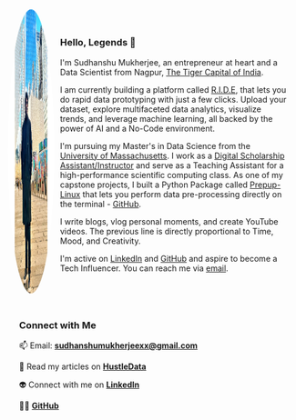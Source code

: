 <div style="display: flex; align-items: center; justify-content: center; gap:10px;">
    <div>
        <img src="./images/Image_Editor.png" alt="Sudhanshu Mukherjee" width="500" height="500" style="border-radius: 60%;">
    </div>
    <div>
        <p>

### Hello, Legends 🚀

I'm Sudhanshu Mukherjee, an entrepreneur at heart and a Data Scientist from Nagpur, [The Tiger Capital of India](https://www.pridehotel.com/blog/nagpur---tiger-capital-of-india.html). 

I am currently building a platform called [R.I.D.E](https://neokai.streamlit.app/), that lets you do rapid data prototyping with just a few clicks. Upload your dataset, explore multifaceted data analytics, visualize trends, and leverage machine learning, all backed by the power of AI and a No-Code environment.

I'm pursuing my Master's in Data Science from the [University of Massachusetts](https://www.umassd.edu/). I work as a [Digital Scholarship Assistant/Instructor](https://lib.umassd.edu/dish/) and serve as a Teaching Assistant for a high-performance scientific computing class. As one of my capstone projects, I built a Python Package called [Prepup-Linux](https://pypi.org/project/prepup-linux/) that lets you perform data pre-processing directly on the terminal - [GitHub](https://github.com/sudhanshumukherjeexx/prepup-linux). 

I write blogs, vlog personal moments, and create YouTube videos. The previous line is directly proportional to Time, Mood, and Creativity.

I'm active on [LinkedIn](https://www.linkedin.com/in/sudhanshumukherjeexx/) and [GitHub](https://github.com/sudhanshumukherjeexx) and aspire to become a Tech Influencer. You can reach me via [email]().</p>
    </div>
</div>

<div style=" padding: 20px; text-align: left;">
    <h3>Connect with Me</h3>
    <p>📫 Email: <strong><a href="mailto:sudhanshumukherjeexx@gmail.com">sudhanshumukherjeexx@gmail.com</a></strong></p>
    <p>📝 Read my articles on <strong><a href="https://hustledata.substack.com/" target="_blank">HustleData</a></strong></p>
    <p>👽 Connect with me on <strong><a href="https://linkedin.com/in/sudhanshumukherjee" target="_blank">LinkedIn</a></strong></p>
    <p>👨‍💻 <strong><a href="https://github.com/sudhanshumukherjeexx" target="_blank">GitHub</a></strong></p>
</div>

